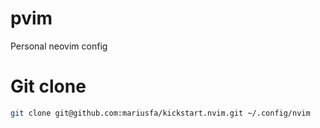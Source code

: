 # pvim
Personal neovim config

# Git clone
```bash
git clone git@github.com:mariusfa/kickstart.nvim.git ~/.config/nvim
```
